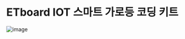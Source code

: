 # ETboard IOT 스마트 가로등 코딩 키트
 ![image ](https://user-images.githubusercontent.com/79682941/182528599-d7811c34-21bc-4222-ac23-8198d847f333.png)
 
